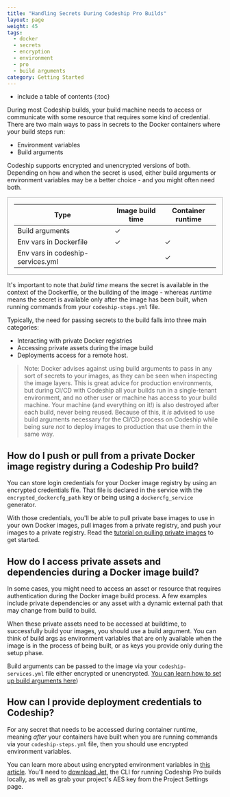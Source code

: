 ```yaml
---
title: "Handling Secrets During Codeship Pro Builds"
layout: page
weight: 45
tags:
  - docker
  - secrets
  - encryption
  - environment
  - pro
  - build arguments
category: Getting Started
---
```


* include a table of contents
{:toc}

During most Codeship builds, your build machine needs to access or communicate with some resource that requires some kind of credential. There are two main ways to pass in secrets to the Docker containers where your build steps run:

- Environment variables
- Build arguments

Codeship supports encrypted and unencrypted versions of both. Depending on how and when the secret is used, either build arguments or environment variables may be a better choice - and you might often need both.


<table style="border: 1px solid #adadad; padding: 15px; margin: 15px 0 15px;">
  <colgroup>
    <col width="300px">
    <col width="150px">
    <col width="150px">
  </colgroup>
  <thead>
    <tr>
      <th>Type</th>
      <th>Image build time</th>
      <th>Container runtime</th>
    </tr>
  </thead>
  <tbody>
    <tr>
      <td>Build arguments</td>
      <td>✓</td>
      <td></td>
    </tr>
    <tr>
      <td>Env vars in Dockerfile</td>
      <td>✓</td>
      <td>✓</td>
    </tr>
    <tr>
      <td>Env vars in codeship-services.yml</td>
      <td></td>
      <td>✓</td>
    </tr>
  </tbody>
</table>

It's important to note that *build time* means the secret is available in the context of the Dockerfile, or the building of the image - whereas *runtime* means the secret is available only after the image has been built, when running commands from your `codeship-steps.yml` file.

Typically, the need for passing secrets to the build falls into three main categories:

- Interacting with private Docker registries
- Accessing private assets during the image build
- Deployments access for a remote host.

> Note: Docker advises against using build arguments to pass in any sort of secrets to your images, as they can be seen when inspecting the image layers. This is great advice for production environments, but during CI/CD with Codeship all your builds run in a single-tenant environment, and no other user or machine has access to your build machine. Your machine (and everything on it!) is also destroyed after each build, never being reused. Because of this, it _is_ advised to use build arguments necessary for the CI/CD process on Codeship while being sure _not_ to deploy images to production that use them in the same way.

## How do I push or pull from a private Docker image registry during a Codeship Pro build?

You can store login credentials for your Docker image registry by using an encrypted credentials file. That file is declared in the service with the `encrypted_dockercfg_path` key or being using a `dockercfg_service` generator.

With those credentials, you'll be able to pull private base images to use in your own Docker images, pull images from a private registry, and push your images to a private registry. Read the [tutorial on pulling private images](https://documentation.codeship.com/pro/getting-started/docker-pull/) to get started.

## How do I access private assets and dependencies during a Docker image build?

In some cases, you might need to access an asset or resource that requires authentication during the Docker image build process. A few examples include private dependencies or any asset with a dynamic external path that may change from build to build.

When these private assets need to be accessed at buildtime, to successfully build your images, you should use a build argument. You can think of build args as environment variables that are only available when the image is in the process of being built, or as keys you provide only during the setup phase.

Build arguments can be passed to the image via your `codeship-services.yml` file either encrypted or unencrypted. [You can learn how to set up build arguments here](https://docs.docker.com/engine/reference/builder/#/arg))

## How can I provide deployment credentials to Codeship?
For any secret that needs to be accessed during container runtime, meaning _after_ your containers have built when you are running commands via your `codeship-steps.yml` file, then you should use encrypted environment variables.

You can learn more about using encrypted environment variables in [this article](https://documentation.codeship.com/pro/getting-started/encryption/). You'll need to [download Jet](https://documentation.codeship.com/pro/getting-started/installation/), the CLI for running Codeship Pro builds locally, as well as grab your project's AES key from the Project Settings page.
